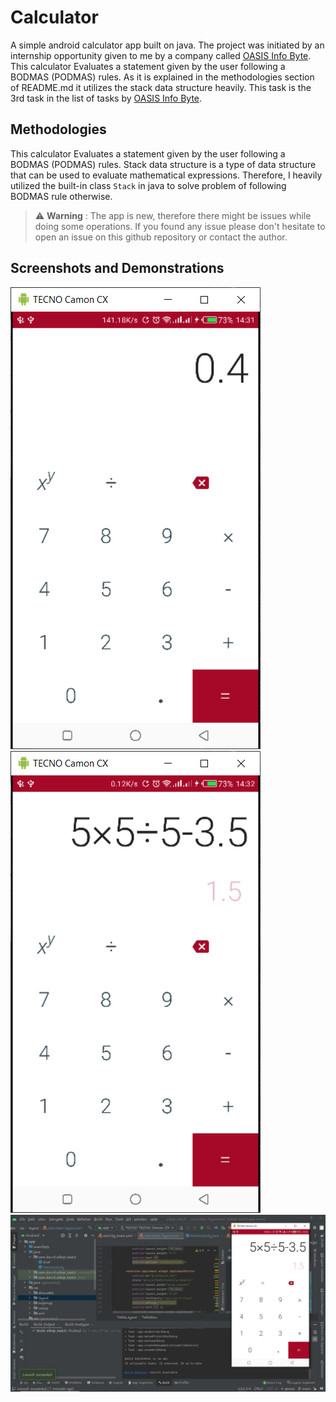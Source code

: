 # Calculator
A simple android calculator app built on java. The project was initiated by an internship opportunity given to me by a company called [OASIS Info Byte](https://oasisinfobyte.com/). This calculator Evaluates a statement given by the user following a BODMAS (PODMAS) rules. As it is explained in the methodologies section of README.md it utilizes the stack data structure heavily. This task is the 3rd task in the list of tasks by [OASIS Info Byte](https://oasisinfobyte.com/).

## Methodologies
This calculator Evaluates a statement given by the user following a BODMAS (PODMAS) rules. Stack data structure is a type of data structure that can be used to evaluate mathematical expressions. Therefore, I heavily utilized the built-in class `Stack` in java to solve problem of following BODMAS rule otherwise.
> ⚠️ **Warning** : The app is new, therefore there might be issues while doing some operations. If you found any issue please don't hesitate to open an issue on this github repository or contact the author. 

## Screenshots and Demonstrations
![Task 3 Demonstration 1](./screenshots/demo1.PNG)
![Task 3 Demonstration 2](./screenshots/demo2.PNG)
![Task 3 Demonstration 3](./screenshots/demo3.PNG)